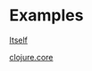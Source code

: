 # Examples
[Itself](http://fazzone.github.io/a/self.html)

[clojure.core](http://fazzone.github.io/a/clojure.core.html)
